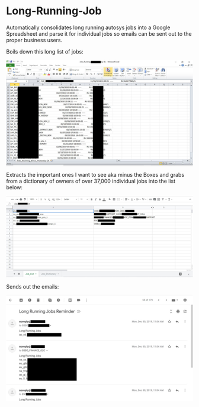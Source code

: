 # Long-Running-Job
Automatically consolidates long running autosys jobs into a Google Spreadsheet and parse it for individual jobs so emails can be sent out to the proper business users.

Boils down this long list of jobs:

![Long Running Excel](https://github.com/AndyLin8/Long-Running-Job/blob/master/screenshot/Excel%20Long%20Running.png)

Extracts the important ones I want to see aka minus the Boxes and grabs from a dictionary of owners of over 37,000 individual jobs into the list below:

![Long Running Jobs](https://github.com/AndyLin8/Long-Running-Job/blob/master/screenshot/Long%20Running%20Job%20Screenshot.png)

Sends out the emails:

![Long Running Jobs Email](https://github.com/AndyLin8/Long-Running-Job/blob/master/screenshot/Long%20Running%20Job%20Project.png)

